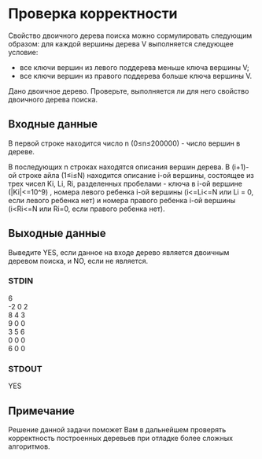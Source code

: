 # Проверка корректности
Свойство двоичного дерева поиска можно сормулировать следующим образом: для каждой вершины дерева V выполняется следующее условие:
- все ключи вершин из левого поддерева меньше ключа вершины V;
- все ключи вершин из правого поддерева больше ключа вершины V.

Дано двоичное дерево. Проверьте, выполняется ли для него свойство двоичного дерева поиска.

## Входные данные
В первой строке находится число n (0≤n≤200000) - число вершин в дереве.  

В последующих n строках находятся описания вершин дерева. В (i+1)-ой строке айла (1≤i≤N) находится описание i-ой вершины, состоящее из трех чисел Ki, Li, Ri, 
разделенных пробелами - ключа в i-ой вершине (\|Ki\|<=10^9) , номера левого ребенка i-ой вершины (i<=Li<=N или Li = 0, если левого ребенка нет) и 
номера правого ребенка i-ой вершины (i<Ri<=N или Ri=0, если правого ребенка нет).

## Выходные данные
Выведите YES, если данное на входе дерево является двоичным деревом поиска, и NO, если не является.

### STDIN
6  
-2 0 2  
8 4 3  
9 0 0  
3 5 6  
0 0 0  
6 0 0

### STDOUT
YES

## Примечание
Решение данной задачи поможет Вам в дальнейшем проверять корректность построенных деревьев при отладке более сложных алгоритмов.
